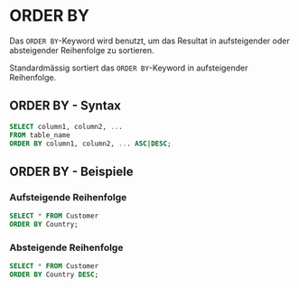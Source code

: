 # ORDER BY

<show-structure depth="2" />

Das `ORDER BY`-Keyword wird benutzt, um das Resultat in aufsteigender oder absteigender Reihenfolge zu sortieren.

Standardmässig sortiert das `ORDER BY`-Keyword in aufsteigender Reihenfolge.

## ORDER BY - Syntax

````SQL
SELECT column1, column2, ...
FROM table_name
ORDER BY column1, column2, ... ASC|DESC;
````

## ORDER BY - Beispiele 

### Aufsteigende Reihenfolge

````SQL
SELECT * FROM Customer
ORDER BY Country;
````

### Absteigende Reihenfolge

````SQL
SELECT * FROM Customer
ORDER BY Country DESC;
````